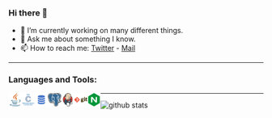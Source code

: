 ### Hi there 👋


- 🔭 I’m currently working on many different things.
- 💬 Ask me about something I know.
- 📫 How to reach me: [Twitter](https://twitter.com/clemens_space) - [Mail](mailto:mail@clemens-rumpfhuber.at)

---

### Languages and Tools:

<img align="left" src="https://raw.githubusercontent.com/github/explore/master/topics/java/java.png" width="26px">
<img align="left" src="https://raw.githubusercontent.com/github/explore/master/topics/c/c.png" width="26px">
<img align="left" src="https://raw.githubusercontent.com/github/explore/master/topics/sql/sql.png" width="26px">
<img align="left" src="https://raw.githubusercontent.com/github/explore/master/topics/postgresql/postgresql.png" width="26px">
<img align="left" src="https://raw.githubusercontent.com/github/explore/master/topics/jenkins/jenkins.png" width="26px">
<img align="left" src="https://raw.githubusercontent.com/github/explore/master/topics/git/git.png" width="26px">
<img align="left" src="https://raw.githubusercontent.com/github/explore/master/topics/nginx/nginx.png" width="26px">

---

![github stats](https://github-readme-stats.vercel.app/api?username=crumpfhuber&show_icons=true&theme=vue-dark&include_all_commits=true&count_private=true)
